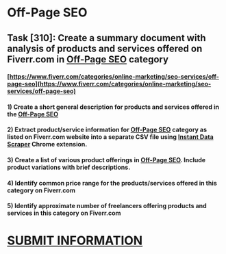 # Off-Page SEO
## Task [310]: Create a summary document with analysis of products and services offered on Fiverr.com in [Off-Page SEO](https://www.fiverr.com/categories/online-marketing/seo-services/off-page-seo) category
#### [https://www.fiverr.com/categories/online-marketing/seo-services/off-page-seo](https://www.fiverr.com/categories/online-marketing/seo-services/off-page-seo)
#### 1) Create a short general description for products and services offered in the [Off-Page SEO](https://www.fiverr.com/categories/online-marketing/seo-services/off-page-seo)
#### 2) Extract product/service information for [Off-Page SEO](https://www.fiverr.com/categories/online-marketing/seo-services/off-page-seo) category as listed on Fiverr.com website into a separate CSV file using [Instant Data Scraper](https://chrome.google.com/webstore/detail/instant-data-scraper/ofaokhiedipichpaobibbnahnkdoiiah) Chrome extension.
#### 3) Create a list of various product offerings in [Off-Page SEO](https://www.fiverr.com/categories/online-marketing/seo-services/off-page-seo). Include product variations with brief descriptions.
#### 4) Identify common price range for the products/services offered in this category on Fiverr.com
#### 5) Identify approximate number of freelancers offering products and services in this category on Fiverr.com

# [SUBMIT INFORMATION](https://forms.office.com/r/8AEKjkLxKG)
